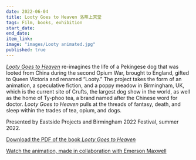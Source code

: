 ```yaml
---
date: 2022-06-04
title: Looty Goes to Heaven 洛蒂上天堂
tags: Film, books, exhibition
start_date:
end_date:
item_link:
image: "images/Looty animated.jpg"
published: true
---
```


[*Looty Goes to Heaven*](https://eastsideprojects.org/projects/looty-goes-to-heaven/) re-imagines the life of a Pekingese dog that was looted from China during the second Opium War, brought to England, gifted to Queen Victoria and renamed “Looty.” The project takes the form of an animation, a speculative fiction, and a poppy meadow in Birmingham, UK, which is the current site of Crufts, the largest dog show in the world, as well as the home of Ty-phoo tea, a brand named after the Chinese word for doctor. *Looty Goes to Heaven* pulls at the threads of fantasy, death, and sleep within the trades of tea, opium, and dogs.

Presented by Eastside Projects and Birmingham 2022 Festival, summer 2022.

[Download the PDF of the book *Looty Goes to Heaven*](pdfs/Looty-Goes-to-Heaven_final.pdf)

[Watch the animation, made in collaboration with Emerson Maxwell](https://eastsideprojects.org/stream/amy-ching-yan-lam-looty-goes-to-heaven-2/)

  


